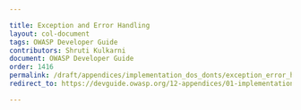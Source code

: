 ```yaml
---

title: Exception and Error Handling
layout: col-document
tags: OWASP Developer Guide
contributors: Shruti Kulkarni
document: OWASP Developer Guide
order: 1416
permalink: /draft/appendices/implementation_dos_donts/exception_error_handling/
redirect_to: https://devguide.owasp.org/12-appendices/01-implementation-dos-donts/06-exception-error-handling/

---
```

